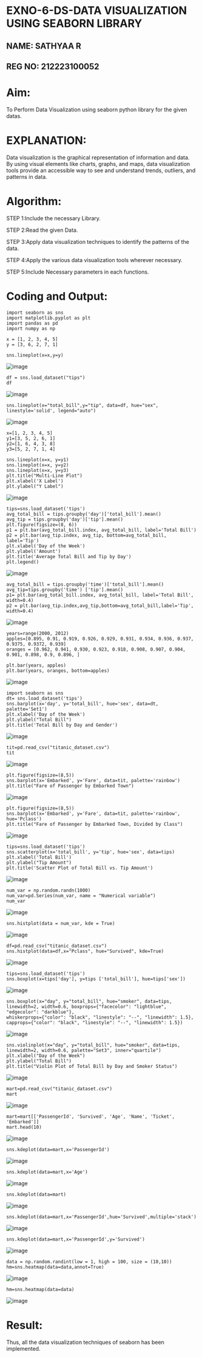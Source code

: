 # EXNO-6-DS-DATA VISUALIZATION USING SEABORN LIBRARY

## NAME: SATHYAA R
## REG NO: 212223100052

# Aim:
  To Perform Data Visualization using seaborn python library for the given datas.

# EXPLANATION:
Data visualization is the graphical representation of information and data. By using visual elements like charts, graphs, and maps, data visualization tools provide an accessible way to see and understand trends, outliers, and patterns in data.

# Algorithm:
STEP 1:Include the necessary Library.

STEP 2:Read the given Data.

STEP 3:Apply data visualization techniques to identify the patterns of the data.

STEP 4:Apply the various data visualization tools wherever necessary.

STEP 5:Include Necessary parameters in each functions.

# Coding and Output:

```
import seaborn as sns
import matplotlib.pyplot as plt
import pandas as pd
import numpy as np
```
```
x = [1, 2, 3, 4, 5]
y = [3, 6, 2, 7, 1]
```
```
sns.lineplot(x=x,y=y)
```

![image](https://github.com/user-attachments/assets/64a15fcb-e5c0-48d0-94a0-8c5f965d77f3)

```
df = sns.load_dataset("tips")
df
```

![image](https://github.com/user-attachments/assets/96e260a1-4cce-4e67-b2f9-1da301376438)

```
sns.lineplot(x="total_bill",y="tip", data=df, hue="sex", linestyle='solid', legend="auto")
```

![image](https://github.com/user-attachments/assets/391204df-c65e-47a9-8e83-dec13a3af06c)

```
x=[1, 2, 3, 4, 5]
y1=[3, 5, 2, 6, 1]
y2=[1, 6, 4, 3, 8]
y3=[5, 2, 7, 1, 4]
```
```
sns.lineplot(x=x, y=y1)
sns.lineplot(x=x, y=y2)
sns.lineplot(x=x, y=y3)
plt.title("Multi-Line Plot")
plt.xlabel('X Label')
plt.ylabel("Y Label")
```

![image](https://github.com/user-attachments/assets/4f0eeab1-3ada-4f78-8ee6-c4801b292c83)

```
tips=sns.load_dataset('tips')
avg_total_bill = tips.groupby('day')['total_bill'].mean()
avg_tip = tips.groupby('day')['tip'].mean()
plt.figure(figsize=(8, 6))
p1 = plt.bar(avg_total_bill.index, avg_total_bill, label='Total Bill')
p2 = plt.bar(avg_tip.index, avg_tip, bottom=avg_total_bill, label='Tip')
plt.xlabel('Day of the Week')
plt.ylabel('Amount')
plt.title('Average Total Bill and Tip by Day')
plt.legend()
```

![image](https://github.com/user-attachments/assets/a8d17215-749d-4d22-b0e3-9af9bf111f29)

```
avg_total_bill = tips.groupby('time')['total_bill'].mean()
avg_tip=tips.groupby('time') ['tip'].mean()
p1= plt.bar(avg_total_bill.index, avg_total_bill, label='Total Bill', width=0.4)
p2 = plt.bar(avg_tip.index,avg_tip,bottom=avg_total_bill,label='Tip', width=0.4)
```

![image](https://github.com/user-attachments/assets/f00734e4-2e01-4116-af64-7ae4375d893a)

```
years=range(2000, 2012)
apples=[0.895, 0.91, 0.919, 0.926, 0.929, 0.931, 0.934, 0.936, 0.937, 0.9375, 0.9372, 0.939]
oranges = [0.962, 0.941, 0.930, 0.923, 0.918, 0.908, 0.907, 0.904, 0.901, 0.898, 0.9, 0.896, ]
```
```
plt.bar(years, apples)
plt.bar(years, oranges, bottom=apples)
```

![image](https://github.com/user-attachments/assets/f96bfbe0-9e90-48f7-be9e-3f86e9d52a6a)

```
import seaborn as sns
dt= sns.load_dataset('tips')
sns.barplot(x='day', y='total_bill', hue='sex', data=dt, palette='Set1')
plt.xlabel('Day of the Week')
plt.ylabel("Total Bill")
plt.title('Total Bill by Day and Gender')
```

![image](https://github.com/user-attachments/assets/9fbec310-cd4a-40d7-a7ff-c6285f745f94)

```
tit=pd.read_csv("titanic_dataset.csv")
tit
```

![image](https://github.com/user-attachments/assets/e4540439-6a42-4ce1-8364-b4c38a5f5661)

```
plt.figure(figsize=(8,5))
sns.barplot(x='Embarked', y='Fare', data=tit, palette='rainbow')
plt.title("Fare of Passenger by Embarked Town")
```

![image](https://github.com/user-attachments/assets/3c238722-34f3-4854-a29f-bf88f7e01551)

```
plt.figure(figsize=(8,5))
sns.barplot(x='Embarked', y='Fare', data=tit, palette='rainbow', hue='Pclass')
plt.title("Fare of Passenger by Embarked Town, Divided by Class")
```

![image](https://github.com/user-attachments/assets/95b90c74-6f3a-48a5-b1c5-004d3b162a35)

```
tips=sns.load_dataset('tips')
sns.scatterplot(x='total_bill', y='tip', hue='sex', data=tips)
plt.xlabel('Total Bill')
plt.ylabel("Tip Amount")
plt.title('Scatter Plot of Total Bill vs. Tip Amount')
```

![image](https://github.com/user-attachments/assets/6f10b028-cd47-4405-92ac-36b0ff2835bb)

```
num_var = np.random.randn(1000)
num_var=pd.Series(num_var, name = "Numerical variable")
num_var
```

![image](https://github.com/user-attachments/assets/024b20a7-cd24-4a9b-b3c5-1f0d76799490)

```
sns.histplot(data = num_var, kde = True)
```

![image](https://github.com/user-attachments/assets/55ebf5c4-1c45-462b-b07a-80f99b1605c9)

```
df=pd.read_csv("titanic_dataset.csv")
sns.histplot(data=df,x="Pclass", hue="Survived", kde=True)
```

![image](https://github.com/user-attachments/assets/72f121cb-b073-4d53-bc22-45eb88a4129f)

```
tips=sns.load_dataset('tips')
sns.boxplot(x=tips['day'], y=tips ['total_bill'], hue=tips['sex'])
```

![image](https://github.com/user-attachments/assets/99dc53a1-0588-49a8-a7b0-f398a247513e)

```
sns.boxplot(x="day", y="total_bill", hue="smoker", data=tips, linewidth=2, width=0.6, boxprops={"facecolor": "lightblue", "edgecolor": "darkblue"},
whiskerprops={"color": "black", "linestyle": "--", "linewidth": 1.5}, capprops={"color": "black", "linestyle": "--", "linewidth": 1.5})
```

![image](https://github.com/user-attachments/assets/1b922c79-6d3b-4ea7-9843-b85730b80c3b)

```
sns.violinplot(x="day", y="total_bill", hue="smoker", data=tips, linewidth=2, width=0.6, palette="Set3", inner="quartile")
plt.xlabel("Day of the Week")
plt.ylabel("Total Bill")
plt.title("Violin Plot of Total Bill by Day and Smoker Status")
```

![image](https://github.com/user-attachments/assets/57bfd887-9382-48cc-88d2-adf66ca309a0)

```
mart=pd.read_csv("titanic_dataset.csv")
mart
```

![image](https://github.com/user-attachments/assets/9e3c7f71-6205-4561-be3b-16417454b036)

```
mart=mart[['PassengerId', 'Survived', 'Age', 'Name', 'Ticket', 'Embarked']]
mart.head(10)
```

![image](https://github.com/user-attachments/assets/3a9ccd96-3e10-4963-be35-2b1593743424)

```
sns.kdeplot(data=mart,x='PassengerId')
```

![image](https://github.com/user-attachments/assets/1fd32aae-66c4-4c24-9b60-83723236a95e)

```
sns.kdeplot(data=mart,x='Age')
```

![image](https://github.com/user-attachments/assets/3c8eb6b5-631c-487f-bf5a-919bec90b4a1)

```
sns.kdeplot(data=mart)
```

![image](https://github.com/user-attachments/assets/76bfc3b9-8cca-4b1a-9e57-2e6d443ec094)

```
sns.kdeplot(data=mart,x='PassengerId',hue='Survived',multiple='stack')
```

![image](https://github.com/user-attachments/assets/de3820bb-8682-4f26-a6a8-72022ed6bb94)

```
sns.kdeplot(data=mart,x='PassengerId',y='Survived')
```

![image](https://github.com/user-attachments/assets/a8470792-adb3-40fb-bfbc-cc3279565317)

```
data = np.random.randint(low = 1, high = 100, size = (10,10))
hm=sns.heatmap(data=data,annot=True)
```

![image](https://github.com/user-attachments/assets/a057e3d7-068e-4d8b-b516-7f3696cb3c65)

```
hm=sns.heatmap(data=data)
```

![image](https://github.com/user-attachments/assets/340169db-e695-4cc1-9e33-9bcaa7652e2f)


# Result:
Thus, all the data visualization techniques of seaborn has been implemented.
